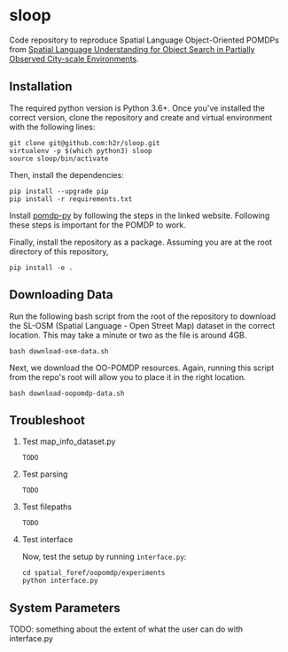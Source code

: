 # sloop
Code repository to reproduce Spatial Language Object-Oriented POMDPs from [Spatial Language Understanding for Object Search in Partially Observed City-scale Environments](h2r.github.io/docs).

## Installation
The required python version is Python 3.6+. Once you've installed the correct version, clone the repository and create and virtual environment with the following lines:
```
git clone git@github.com:h2r/sloop.git
virtualenv -p $(which python3) sloop
source sloop/bin/activate
```

Then, install the dependencies:
```
pip install --upgrade pip
pip install -r requirements.txt
```

Install [pomdp-py](https://h2r.github.io/pomdp-py/html/installation.html) by following the steps in the linked website. Following these steps is important for the POMDP to work.

Finally, install the repository as a package. Assuming you are at the root directory of this repository,
```
pip install -e .
```

## Downloading Data
Run the following bash script from the root of the repository to download the SL-OSM (Spatial Language - Open Street Map) dataset in the correct location. This may take a minute or two as the file is around 4GB.

```
bash download-osm-data.sh
```

Next, we download the OO-POMDP resources. Again, running this script from the repo's root will allow you to place it in the right location.

```
bash download-oopomdp-data.sh
```

## Troubleshoot

1. Test map_info_dataset.py
    ```
    TODO
    ```

2. Test parsing
    ```
    TODO
    ```

3. Test filepaths
    ```
    TODO
    ```

4. Test interface

    Now, test the setup by running `interface.py`:
    ```
    cd spatial_foref/oopomdp/experiments
    python interface.py
    ```

## System Parameters
TODO: something about the extent of what the user can do with interface.py
